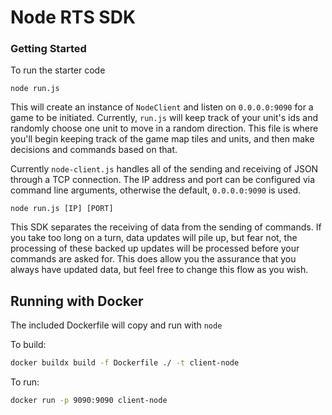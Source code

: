 # Node RTS SDK

### Getting Started
To run the starter code

```
node run.js
```

This will create an instance of `NodeClient` and listen on `0.0.0.0:9090` for a game to be initiated. Currently, `run.js` will keep track of your unit's ids and randomly choose one unit to move in a random direction. This file is where you'll begin keeping track of the game map tiles and units, and then make decisions and commands based on that.

Currently `node-client.js` handles all of the sending and receiving of JSON through a TCP connection. The IP address and port can be configured via command line arguments, otherwise the default, `0.0.0.0:9090` is used. 

```
node run.js [IP] [PORT]
```

This SDK separates the receiving of data from the sending of commands. If you take too long on a turn, data updates will pile up, but fear not, the processing of these backed up updates will be processed before your commands are asked for. This does allow you the assurance that you always have updated data, but feel free to change this flow as you wish.

## Running with Docker

The included Dockerfile will copy and run with `node`

To build:

```sh
docker buildx build -f Dockerfile ./ -t client-node
```

To run:

```sh
docker run -p 9090:9090 client-node
```

